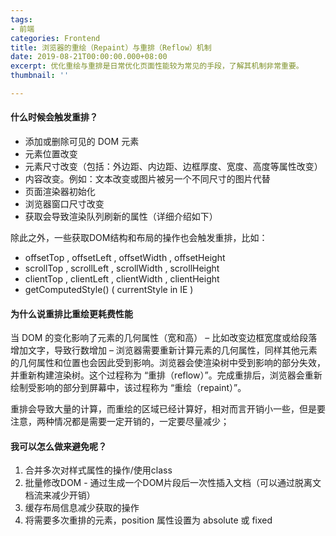 ```yaml
---
tags:
- 前端
categories: Frontend
title: 浏览器的重绘（Repaint）与重排（Reflow）机制
date: 2019-08-21T00:00:00.000+08:00
excerpt: 优化重绘与重排是日常优化页面性能较为常见的手段，了解其机制非常重要。
thumbnail: ''

---
```

#### 什么时候会触发重排？

- 添加或删除可见的 DOM 元素
- 元素位置改变
- 元素尺寸改变（包括：外边距、内边距、边框厚度、宽度、高度等属性改变）
- 内容改变。例如：文本改变或图片被另一个不同尺寸的图片代替
- 页面渲染器初始化
- 浏览器窗口尺寸改变
- 获取会导致渲染队列刷新的属性（详细介绍如下）

除此之外，一些获取DOM结构和布局的操作也会触发重排，比如：
* offsetTop , offsetLeft , offsetWidth , offsetHeight
* scrollTop , scrollLeft , scrollWidth , scrollHeight
* clientTop , clientLeft , clientWidth , clientHeight
* getComputedStyle() ( currentStyle in IE )

#### 为什么说重排比重绘更耗费性能

当 DOM 的变化影响了元素的几何属性（宽和高） – 比如改变边框宽度或给段落增加文字，导致行数增加 – 浏览器需要重新计算元素的几何属性，同样其他元素的几何属性和位置也会因此受到影响。浏览器会使渲染树中受到影响的部分失效，并重新构建渲染树。这个过程称为 “重排（reflow）”。完成重排后，浏览器会重新绘制受影响的部分到屏幕中，该过程称为 “重绘（repaint）”。

重排会导致大量的计算，而重绘的区域已经计算好，相对而言开销小一些，但是要注意，两种情况都是需要一定开销的，一定要尽量减少；

#### 我可以怎么做来避免呢？
1. 合并多次对样式属性的操作/使用class
2. 批量修改DOM - 通过生成一个DOM片段后一次性插入文档（可以通过脱离文档流来减少开销）
3. 缓存布局信息减少获取的操作
4. 将需要多次重排的元素，position 属性设置为 absolute 或 fixed